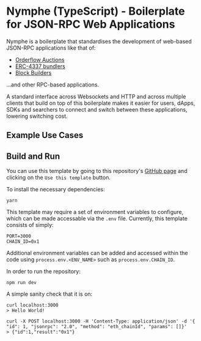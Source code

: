 # Nymphe (TypeScript) - Boilerplate for JSON-RPC Web Applications

Nymphe is a boilerplate that standardises the development of web-based JSON-RPC applications like that of:
- [Orderflow Auctions](https://frontier.tech/the-orderflow-auction-design-space)
- [ERC-4337 bundlers](https://eips.ethereum.org/EIPS/eip-4337)
- [Block Builders](https://www.titanbuilder.xyz/docs)

...and other RPC-based applications.

A standard interface across Websockets and HTTP and across multiple clients that build on top of this  boilerplate makes it easier for users, dApps, SDKs and searchers to connect and switch between these applications, lowering switching cost.

## Example Use Cases

## Build and Run

You can use this template by going to this repository's [GitHub page](https://github.com/0xTaker/nymphe) and clicking on the `Use this template` button.

To install the necessary dependencies:
```
yarn
```

This template may require a set of environment variables to configure, which can be made accessable via the `.env` file. Currently, this template consists of simply:
```
PORT=3000
CHAIN_ID=0x1
```
Additional environment variables can be added and accessed within the code using `process.env.<ENV_NAME>` such as `process.env.CHAIN_ID`.

In order to run the repository:
```
npm run dev
```

A simple sanity check that it is on:
```
curl localhost:3000
> Hello World!

curl -X POST localhost:3000 -H 'Content-Type: application/json' -d '{ "id": 1, "jsonrpc": "2.0", "method": "eth_chainId", "params": []}'
> {"id":1,"result":"0x1"}
```